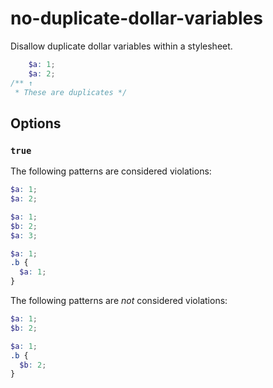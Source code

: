 # no-duplicate-dollar-variables

Disallow duplicate dollar variables within a stylesheet.

```scss
    $a: 1;
    $a: 2;
/** ↑
 * These are duplicates */
```

## Options

### `true`

The following patterns are considered violations:

```scss
$a: 1;
$a: 2;
```

```scss
$a: 1;
$b: 2;
$a: 3;
```

```scss
$a: 1;
.b {
  $a: 1;
}
```

The following patterns are *not* considered violations:

```scss
$a: 1;
$b: 2;
```

```scss
$a: 1;
.b {
  $b: 2;
}
```
